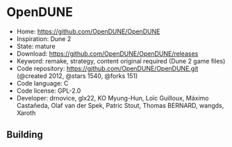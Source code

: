 # OpenDUNE

- Home: https://github.com/OpenDUNE/OpenDUNE
- Inspiration: Dune 2
- State: mature
- Download: https://github.com/OpenDUNE/OpenDUNE/releases
- Keyword: remake, strategy, content original required (Dune 2 game files)
- Code repository: https://github.com/OpenDUNE/OpenDUNE.git (@created 2012, @stars 1540, @forks 151)
- Code language: C
- Code license: GPL-2.0
- Developer: drnovice, glx22, KO Myung-Hun, Loïc Guilloux, Máximo Castañeda, Olaf van der Spek, Patric Stout, Thomas BERNARD, wangds, Xaroth

## Building
